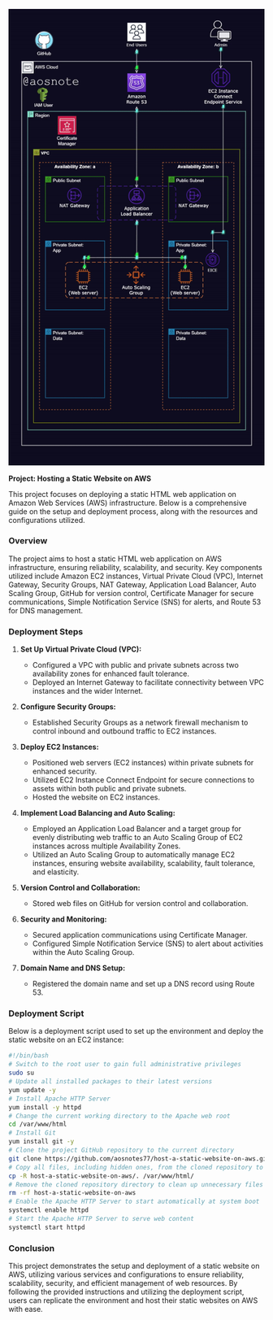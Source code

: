 ![Alt text](/Host_a_Static_Website_on_AWS.gif)

**Project: Hosting a Static Website on AWS**

This project focuses on deploying a static HTML web application on Amazon Web Services (AWS) infrastructure. Below is a comprehensive guide on the setup and deployment process, along with the resources and configurations utilized.

### Overview

The project aims to host a static HTML web application on AWS infrastructure, ensuring reliability, scalability, and security. Key components utilized include Amazon EC2 instances, Virtual Private Cloud (VPC), Internet Gateway, Security Groups, NAT Gateway, Application Load Balancer, Auto Scaling Group, GitHub for version control, Certificate Manager for secure communications, Simple Notification Service (SNS) for alerts, and Route 53 for DNS management.

### Deployment Steps

1. **Set Up Virtual Private Cloud (VPC):**
   - Configured a VPC with public and private subnets across two availability zones for enhanced fault tolerance.
   - Deployed an Internet Gateway to facilitate connectivity between VPC instances and the wider Internet.

2. **Configure Security Groups:**
   - Established Security Groups as a network firewall mechanism to control inbound and outbound traffic to EC2 instances.

3. **Deploy EC2 Instances:**
   - Positioned web servers (EC2 instances) within private subnets for enhanced security.
   - Utilized EC2 Instance Connect Endpoint for secure connections to assets within both public and private subnets.
   - Hosted the website on EC2 instances.

4. **Implement Load Balancing and Auto Scaling:**
   - Employed an Application Load Balancer and a target group for evenly distributing web traffic to an Auto Scaling Group of EC2 instances across multiple Availability Zones.
   - Utilized an Auto Scaling Group to automatically manage EC2 instances, ensuring website availability, scalability, fault tolerance, and elasticity.

5. **Version Control and Collaboration:**
   - Stored web files on GitHub for version control and collaboration.

6. **Security and Monitoring:**
   - Secured application communications using Certificate Manager.
   - Configured Simple Notification Service (SNS) to alert about activities within the Auto Scaling Group.

7. **Domain Name and DNS Setup:**
   - Registered the domain name and set up a DNS record using Route 53.

### Deployment Script

Below is a deployment script used to set up the environment and deploy the static website on an EC2 instance:

```bash
#!/bin/bash
# Switch to the root user to gain full administrative privileges
sudo su
# Update all installed packages to their latest versions
yum update -y
# Install Apache HTTP Server
yum install -y httpd
# Change the current working directory to the Apache web root
cd /var/www/html
# Install Git
yum install git -y
# Clone the project GitHub repository to the current directory
git clone https://github.com/aosnotes77/host-a-static-website-on-aws.git
# Copy all files, including hidden ones, from the cloned repository to the Apache web root
cp -R host-a-static-website-on-aws/. /var/www/html/
# Remove the cloned repository directory to clean up unnecessary files
rm -rf host-a-static-website-on-aws
# Enable the Apache HTTP Server to start automatically at system boot
systemctl enable httpd
# Start the Apache HTTP Server to serve web content
systemctl start httpd
```

### Conclusion

This project demonstrates the setup and deployment of a static website on AWS, utilizing various services and configurations to ensure reliability, scalability, security, and efficient management of web resources. By following the provided instructions and utilizing the deployment script, users can replicate the environment and host their static websites on AWS with ease.
